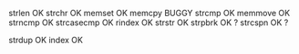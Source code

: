 strlen OK
strchr OK
memset OK
memcpy BUGGY
strcmp OK
memmove OK
strncmp OK
strcasecmp OK
rindex OK
strstr OK
strpbrk OK ?
strcspn OK ?

strdup OK
index OK